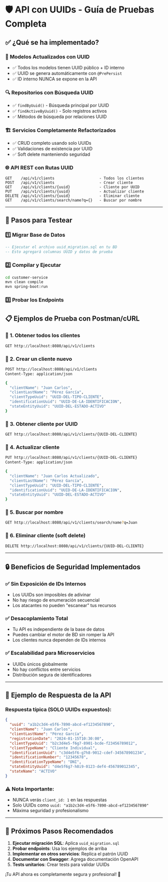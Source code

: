# 🛡️ API con UUIDs - Guía de Pruebas Completa

## ✅ ¿Qué se ha implementado?

### 🔧 **Modelos Actualizados con UUID**
- ✅ Todos los modelos tienen UUID público + ID interno
- ✅ UUID se genera automáticamente con `@PrePersist`
- ✅ ID interno NUNCA se expone en la API

### 🔍 **Repositorios con Búsqueda UUID**
- ✅ `findByUuid()` - Búsqueda principal por UUID
- ✅ `findActiveByUuid()` - Solo registros activos
- ✅ Métodos de búsqueda por relaciones UUID

### 🏗️ **Servicios Completamente Refactorizados**
- ✅ CRUD completo usando solo UUIDs
- ✅ Validaciones de existencia por UUID
- ✅ Soft delete manteniendo seguridad

### 🌐 **API REST con Rutas UUID**
```
GET    /api/v1/clients                    - Todos los clientes
POST   /api/v1/clients                    - Crear cliente
GET    /api/v1/clients/{uuid}             - Cliente por UUID
PUT    /api/v1/clients/{uuid}             - Actualizar cliente
DELETE /api/v1/clients/{uuid}             - Eliminar cliente
GET    /api/v1/clients/search/name?q={}   - Buscar por nombre
```

---

## 🚀 **Pasos para Testear**

### 1️⃣ **Migrar Base de Datos**
```sql
-- Ejecutar el archivo uuid_migration.sql en tu BD
-- Esto agregará columnas UUID y datos de prueba
```

### 2️⃣ **Compilar y Ejecutar**
```bash
cd customer-service
mvn clean compile
mvn spring-boot:run
```

### 3️⃣ **Probar los Endpoints**

## 📋 **Ejemplos de Prueba con Postman/cURL**

### 🔸 **1. Obtener todos los clientes**
```bash
GET http://localhost:8080/api/v1/clients
```

### 🔸 **2. Crear un cliente nuevo**
```bash
POST http://localhost:8080/api/v1/clients
Content-Type: application/json

{
  "clientName": "Juan Carlos",
  "clientLastName": "Pérez García",
  "clientTypeUuid": "UUID-DEL-TIPO-CLIENTE",
  "identificationUuid": "UUID-DE-LA-IDENTIFICACION", 
  "stateEntityUuid": "UUID-DEL-ESTADO-ACTIVO"
}
```

### 🔸 **3. Obtener cliente por UUID**
```bash
GET http://localhost:8080/api/v1/clients/{UUID-DEL-CLIENTE}
```

### 🔸 **4. Actualizar cliente**
```bash
PUT http://localhost:8080/api/v1/clients/{UUID-DEL-CLIENTE}
Content-Type: application/json

{
  "clientName": "Juan Carlos Actualizado",
  "clientLastName": "Pérez García",
  "clientTypeUuid": "UUID-DEL-TIPO-CLIENTE",
  "identificationUuid": "UUID-DE-LA-IDENTIFICACION",
  "stateEntityUuid": "UUID-DEL-ESTADO-ACTIVO"
}
```

### 🔸 **5. Buscar por nombre**
```bash
GET http://localhost:8080/api/v1/clients/search/name?q=Juan
```

### 🔸 **6. Eliminar cliente (soft delete)**
```bash
DELETE http://localhost:8080/api/v1/clients/{UUID-DEL-CLIENTE}
```

---

## 🔒 **Beneficios de Seguridad Implementados**

### ✅ **Sin Exposición de IDs Internos**
- Los UUIDs son imposibles de adivinar
- No hay riesgo de enumeración secuencial
- Los atacantes no pueden "escanear" tus recursos

### ✅ **Desacoplamiento Total**
- Tu API es independiente de la base de datos
- Puedes cambiar el motor de BD sin romper la API
- Los clientes nunca dependen de IDs internos

### ✅ **Escalabilidad para Microservicios**
- UUIDs únicos globalmente
- No hay conflictos entre servicios
- Distribución segura de identificadores

---

## 🧪 **Ejemplo de Respuesta de la API**

### Respuesta típica (SOLO UUIDs expuestos):
```json
{
  "uuid": "a1b2c3d4-e5f6-7890-abcd-ef1234567890",
  "clientName": "Juan Carlos",
  "clientLastName": "Pérez García", 
  "registrationDate": "2024-01-15T10:30:00",
  "clientTypeUuid": "b2c3d4e5-f6g7-8901-bcde-f23456789012",
  "clientTypeName": "Cliente Individual",
  "identificationUuid": "c3d4e5f6-g7h8-9012-cdef-345678901234",
  "identificationNumber": "12345678",
  "identificationTypeName": "DNI",
  "stateEntityUuid": "d4e5f6g7-h8i9-0123-def4-456789012345",
  "stateName": "ACTIVO"
}
```

### ⚠️ **Nota Importante**: 
- NUNCA verás `client_id: 1` en las respuestas
- Solo UUIDs como `uuid: "a1b2c3d4-e5f6-7890-abcd-ef1234567890"`
- Máxima seguridad y profesionalismo

---

## 🎯 **Próximos Pasos Recomendados**

1. **Ejecutar migración SQL**: Aplica `uuid_migration.sql`
2. **Probar endpoints**: Usa los ejemplos de arriba
3. **Implementar en otros servicios**: Replica el patrón UUID
4. **Documentar con Swagger**: Agrega documentación OpenAPI
5. **Tests unitarios**: Crear tests para validar UUIDs

¡Tu API ahora es completamente segura y profesional! 🚀
